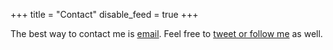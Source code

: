 +++
title = "Contact"
disable_feed = true
+++

The best way to contact me is [email](mailto:andrew@raindev.io). Feel free to
[tweet or follow me](https://twitter.com/raindev_) as well.
